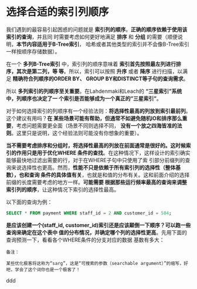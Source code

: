 选择合适的索引列顺序
================================================================================
我们遇到的最容易引起困惑的问题就是 **索引列的顺序**。**正确的顺序依赖于使用该索引的查询**，并且同
时需要考虑如何更好地满足 **排序** 和 **分组** 的需要（顺便说明，**本节内容适用于B-Tree索引**，
哈希或者其他类型的索引并不会像B-Tree索引一样按顺序存储数据）。

在一个 **多列B-Tree索引** 中，索引列的顺序意味着 **索引首先按照最左列进行排序，其次是第二列，等
等**。所以，索引可以按照 **升序** 或者 **降序** 进行扫描，以满足 **精确符合列顺序的ORDER BY、
GROUP BY和DISTINCT等子句的查询需求**。

所以 **多列索引的列顺序至关重要**。在Lahdenmaki和Leach的 **“三星索引”系统中，列顺序也决定了一
个索引是否能够成为一个真正的”三星索引”**。

对于如何选择索引的列顺序有一个经验法则：**将选择性最高的列放到索引最前列**。这个建议有用吗？**在
某些场景可能有帮助，但通常不如避免随机IO和排序那么重要**，考虑问题需要更全面（场景不同则选择不同，
**没有一个放之四海皆准的法则**。这里只是说明，这个经验法则可能没有你想象的重要）。

**当不需要考虑排序和分组时，将选择性最高的列放在前面通常是很好的。这时候索引的作用只是用于优化WHERE
条件的查找**。在这种情况下，这样设计的索引确实能够最快地过滤出需要的行，对于在WHERE子句中只使用了索
引部分前缀列的查询来说选择性也更高。然而，**性能不只是依赖于所有索引列的选择性（整体基数），也和查询
条件的具体值有关**，也就是和值的分布有关。这和前面介绍的选择前缀的长度需要考虑的地方一样。**可能需要
根据那些运行频率最高的查询来调整索引列的顺序**，让这种情况下索引的选择性最高。

以下面的查询为例：
```sql
SELECT * FROM payment WHERE staff_id = 2 AND customer_id = 584;
```
**是应该创建一个(staff_id, customer_id)索引还是应该颠倒一下顺序？可以跑一些查询来确定在这个表中
值的分布情况，并确定哪个列的选择性更高**。先用下面的查询预测一下，看看各个WHERE条件的分支对应的数据
基数有多大：
```
备注：

某些优化极客将这称为“sarg”，这是“可搜索的参数（searchable argument）”的缩写，好吧，学会了这个词你也是一个极客了！
```







































ddd
